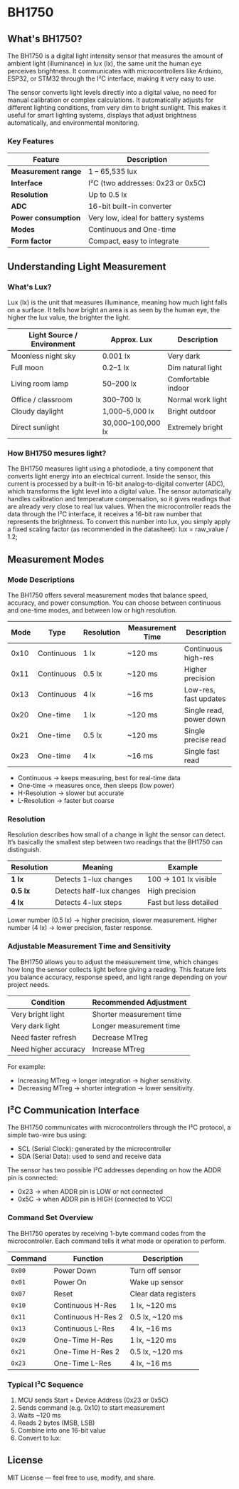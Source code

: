 # BH1750
## What's BH1750?

The BH1750 is a digital light intensity sensor that measures the amount of ambient light (illuminance) in lux (lx), the same unit the human eye perceives brightness. It communicates with microcontrollers like Arduino, ESP32, or STM32 through the I²C interface, making it very easy to use.

The sensor converts light levels directly into a digital value, no need for manual calibration or complex calculations. It automatically adjusts for different lighting conditions, from very dim to bright sunlight. This makes it useful for smart lighting systems, displays that adjust brightness automatically, and environmental monitoring.

### Key Features

| Feature               | Description                         |
| --------------------- | ----------------------------------- |
| **Measurement range** | 1 – 65,535 lux                      |
| **Interface**         | I²C (two addresses: 0x23 or 0x5C)   |
| **Resolution**        | Up to 0.5 lx                        |
| **ADC**               | 16-bit built-in converter           |
| **Power consumption** | Very low, ideal for battery systems |
| **Modes**             | Continuous and One-time             |
| **Form factor**       | Compact, easy to integrate          |


## Understanding Light Measurement
### What's Lux?

Lux (lx) is the unit that measures illuminance, meaning how much light falls on a surface. It tells how bright an area is as seen by the human eye, the higher the lux value, the brighter the light.

| Light Source / Environment | Approx. Lux       | Description        |
| -------------------------- | ----------------- | ------------------ |
| Moonless night sky         | 0.001 lx          | Very dark          |
| Full moon                  | 0.2–1 lx          | Dim natural light  |
| Living room lamp           | 50–200 lx         | Comfortable indoor |
| Office / classroom         | 300–700 lx        | Normal work light  |
| Cloudy daylight            | 1,000–5,000 lx    | Bright outdoor     |
| Direct sunlight            | 30,000–100,000 lx | Extremely bright   |


### How BH1750 mesures light?

The BH1750 measures light using a photodiode, a tiny component that converts light energy into an electrical current.
Inside the sensor, this current is processed by a built-in 16-bit analog-to-digital converter (ADC), which transforms the light level into a digital value.
The sensor automatically handles calibration and temperature compensation, so it gives readings that are already very close to real lux values.
When the microcontroller reads the data through the I²C interface, it receives a 16-bit raw number that represents the brightness.
To convert this number into lux, you simply apply a fixed scaling factor (as recommended in the datasheet): lux = raw_value / 1.2;

## Measurement Modes
### Mode Descriptions

The BH1750 offers several measurement modes that balance speed, accuracy, and power consumption.
You can choose between continuous and one-time modes, and between low or high resolution.

| Mode | Type       | Resolution | Measurement Time | Description             |
| ---- | ---------- | ---------- | ---------------- | ----------------------- |
| 0x10 | Continuous | 1 lx       | ~120 ms          | Continuous high-res     |
| 0x11 | Continuous | 0.5 lx     | ~120 ms          | Higher precision        |
| 0x13 | Continuous | 4 lx       | ~16 ms           | Low-res, fast updates   |
| 0x20 | One-time   | 1 lx       | ~120 ms          | Single read, power down |
| 0x21 | One-time   | 0.5 lx     | ~120 ms          | Single precise read     |
| 0x23 | One-time   | 4 lx       | ~16 ms           | Single fast read        |

- Continuous → keeps measuring, best for real-time data
- One-time → measures once, then sleeps (low power)
- H-Resolution → slower but accurate
- L-Resolution → faster but coarse

### Resolution

Resolution describes how small of a change in light the sensor can detect.
It’s basically the smallest step between two readings that the BH1750 can distinguish.

| Resolution | Meaning                  | Example                |
| ---------- | ------------------------ | ---------------------- |
| **1 lx**   | Detects 1-lux changes    | 100 → 101 lx visible   |
| **0.5 lx** | Detects half-lux changes | High precision         |
| **4 lx**   | Detects 4-lux steps      | Fast but less detailed |

Lower number (0.5 lx) → higher precision, slower measurement.
Higher number (4 lx) → lower precision, faster response.

### Adjustable Measurement Time and Sensitivity

The BH1750 allows you to adjust the measurement time, which changes how long the sensor collects light before giving a reading.
This feature lets you balance accuracy, response speed, and light range depending on your project needs.

| Condition            | Recommended Adjustment   |
| -------------------- | ------------------------ |
| Very bright light    | Shorter measurement time |
| Very dark light      | Longer measurement time  |
| Need faster refresh  | Decrease MTreg           |
| Need higher accuracy | Increase MTreg           |

For example:
- Increasing MTreg → longer integration → higher sensitivity.
- Decreasing MTreg → shorter integration → lower sensitivity.

## I²C Communication Interface

The BH1750 communicates with microcontrollers through the I²C protocol, a simple two-wire bus using:

- SCL (Serial Clock): generated by the microcontroller
- SDA (Serial Data): used to send and receive data

The sensor has two possible I²C addresses depending on how the ADDR pin is connected:

- 0x23 → when ADDR pin is LOW or not connected
- 0x5C → when ADDR pin is HIGH (connected to VCC)

### Command Set Overview

The BH1750 operates by receiving 1-byte command codes from the microcontroller. Each command tells it what mode or operation to perform.

| Command | Function           | Description          |
| ------- | ------------------ | -------------------- |
| `0x00`  | Power Down         | Turn off sensor      |
| `0x01`  | Power On           | Wake up sensor       |
| `0x07`  | Reset              | Clear data registers |
| `0x10`  | Continuous H-Res   | 1 lx, ~120 ms        |
| `0x11`  | Continuous H-Res 2 | 0.5 lx, ~120 ms      |
| `0x13`  | Continuous L-Res   | 4 lx, ~16 ms         |
| `0x20`  | One-Time H-Res     | 1 lx, ~120 ms        |
| `0x21`  | One-Time H-Res 2   | 0.5 lx, ~120 ms      |
| `0x23`  | One-Time L-Res     | 4 lx, ~16 ms         |


### Typical I²C Sequence
1. MCU sends Start + Device Address (0x23 or 0x5C)
2. Sends command (e.g. 0x10) to start measurement
3. Waits ~120 ms
4. Reads 2 bytes (MSB, LSB)
5. Combine into one 16-bit value
6. Convert to lux:

## License
MIT License — feel free to use, modify, and share.
